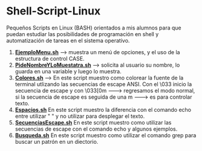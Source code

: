 # Shell-Script-Linux
Pequeños Scripts en Linux (BASH) orientados a mis alumnos para que puedan estudiar las posibilidades de programación en shell y automatización de tareas en el sistema operativo.
<ol>
  <li><a href="https://github.com/jdanieldiaz/Shell-Script-Linux/blob/master/EjemploMenu.sh"><b>EjemploMenu.sh</b></a> --> muestra un menú de opciones, y el uso de la estructura de control CASE.</li>
  <li><a href="https://github.com/jdanieldiaz/Shell-Script-Linux/blob/master/PideNombreYLoMuestatra.sh"><b>PideNombreYLoMuestatra.sh</b></a> --> solicita al usuario su nombre, lo guarda en una variable y luego lo muestra.</li>
  <li><a href="https://github.com/jdanieldiaz/Shell-Script-Linux/blob/master/colores.sh"><b>Colores.sh</b></a> --> En este script muestro como colorear la fuente de la terminal utlizando las secuencias de escape ANSI. Con el \033 inicio la secuencia de escape y con \033[0m ---> regresamos el modo normal, si la secuencia de escape es seguida de una m ---> es para controlar texto.</li>
  <li><a href="https://github.com/jdanieldiaz/Shell-Script-Linux/blob/master/espacios.sh"><b>Espacios.sh</b></a> En este script muestro la diferencia con el comando echo entre utilizar " " y no utilizar para desplegar el texto.</li>
  <li><a href="https://github.com/jdanieldiaz/Shell-Script-Linux/blob/master/secuenciasEscape.sh"><b>SecuenciasEscape.sh</b></a> En este script muestro como utilizar las secuencias de escape con el comando echo y algunos ejemplos. </li>
  <li><a href="https://github.com/jdanieldiaz/Shell-Script-Linux/blob/master/busqueda.sh"><b>Busqueda.sh</b></a> En este script muestro como utilizar el comando grep para buscar un patrón en un diectorio. </li>
</ol>
